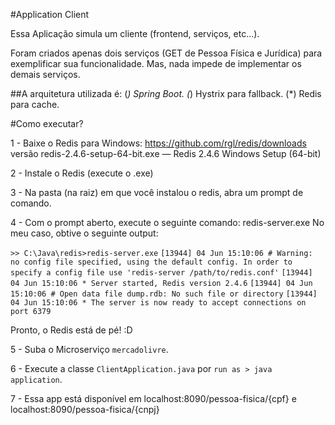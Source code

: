#Application Client

Essa Aplicação simula um cliente (frontend, serviços, etc...).

Foram criados apenas dois serviços (GET de Pessoa Física e Jurídica) para exemplificar sua funcionalidade.
Mas, nada impede de implementar os demais serviços.

##A arquitetura utilizada é:
(*) Spring Boot.
(*) Hystrix para fallback.
(*) Redis para cache.

#Como executar?

1 - Baixe o Redis para Windows: https://github.com/rgl/redis/downloads versão 
redis-2.4.6-setup-64-bit.exe — Redis 2.4.6 Windows Setup (64-bit)

2 - Instale o Redis (execute o .exe)

3 - Na pasta (na raiz) em que você instalou o redis, abra um prompt de comando.

4 - Com o prompt aberto, execute o seguinte comando: redis-server.exe
No meu caso, obtive o seguinte output:

`>> C:\Java\redis>redis-server.exe`
`[13944] 04 Jun 15:10:06 # Warning: no config file specified, using the default config. In order to` `specify a config file use 'redis-server /path/to/redis.conf'`
`[13944] 04 Jun 15:10:06 * Server started, Redis version 2.4.6`
`[13944] 04 Jun 15:10:06 # Open data file dump.rdb: No such file or directory`
`[13944] 04 Jun 15:10:06 * The server is now ready to accept connections on port 6379`

Pronto, o Redis está de pé! :D 

5 - Suba o Microserviço `mercadolivre`.

6 - Execute a classe `ClientApplication.java` por `run as > java application`.

7 - Essa app está disponível em localhost:8090/pessoa-fisica/{cpf} e localhost:8090/pessoa-fisica/{cnpj}
